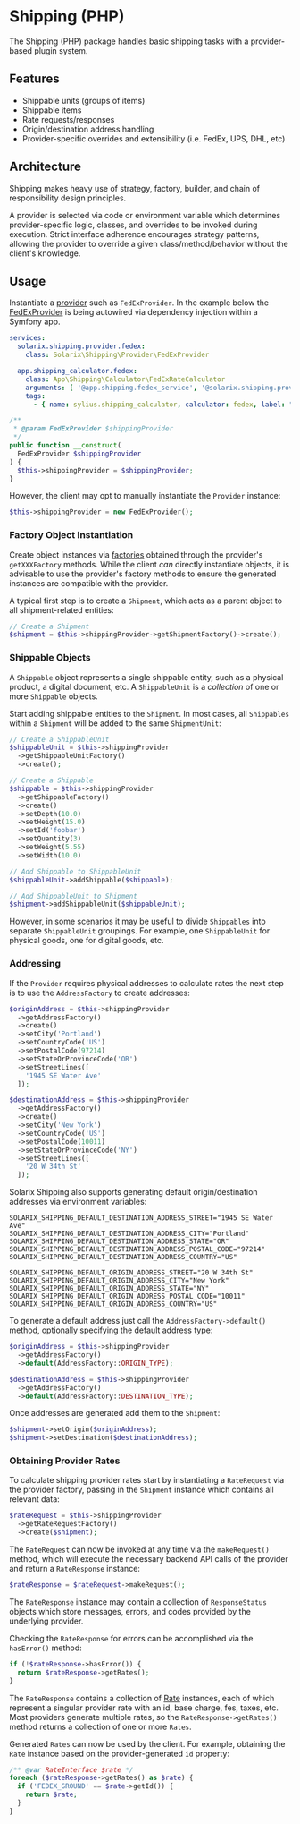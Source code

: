 # Shipping (PHP)

The Shipping (PHP) package handles basic shipping tasks with a provider-based plugin system.

## Features

- Shippable units (groups of items)
- Shippable items
- Rate requests/responses
- Origin/destination address handling
- Provider-specific overrides and extensibility (i.e. FedEx, UPS, DHL, etc)

## Architecture

Shipping makes heavy use of strategy, factory, builder, and chain of responsibility design principles.

A provider is selected via code or environment variable which determines provider-specific logic, classes, and overrides to be invoked during execution.  Strict interface adherence encourages strategy patterns, allowing the provider to override a given class/method/behavior without the client's knowledge.

## Usage

Instantiate a [provider](src/Solarix/Shipping/Provider) such as `FedExProvider`.  In the example below the [FedExProvider](src/Solarix/Shipping/Provider/FedExProvider.php) is being autowired via dependency injection within a Symfony app.

```yaml
services:
  solarix.shipping.provider.fedex:
    class: Solarix\Shipping\Provider\FedExProvider

  app.shipping_calculator.fedex:
    class: App\Shipping\Calculator\FedExRateCalculator
    arguments: [ '@app.shipping.fedex_service', '@solarix.shipping.provider.fedex' ]
    tags:
      - { name: sylius.shipping_calculator, calculator: fedex, label: "FedEx", form_type: App\Form\Type\FedExShippingCalculatorType }
```

```php
/**
 * @param FedExProvider $shippingProvider
 */
public function __construct(
  FedExProvider $shippingProvider
) {
  $this->shippingProvider = $shippingProvider;
}
```

However, the client may opt to manually instantiate the `Provider` instance:

```php
$this->shippingProvider = new FedExProvider();
```

### Factory Object Instantiation

Create object instances via [factories](src/Solarix/Shipping/Factory) obtained through the provider's `getXXXFactory` methods.  While the client *can* directly instantiate objects, it is advisable to use the provider's factory methods to ensure the generated instances are compatible with the provider.

A typical first step is to create a `Shipment`, which acts as a parent object to all shipment-related entities:

```php
// Create a Shipment
$shipment = $this->shippingProvider->getShipmentFactory()->create();
```

### Shippable Objects

A `Shippable` object represents a single shippable entity, such as a physical product, a digital document, etc.  A `ShippableUnit` is a *collection* of one or more `Shippable` objects.

Start adding shippable entities to the `Shipment`.  In most cases, all `Shippables` within a `Shipment` will be added to the same `ShipmentUnit`:

```php
// Create a ShippableUnit
$shippableUnit = $this->shippingProvider
  ->getShippableUnitFactory()
  ->create();

// Create a Shippable
$shippable = $this->shippingProvider
  ->getShippableFactory()
  ->create()
  ->setDepth(10.0)
  ->setHeight(15.0)
  ->setId('foobar')
  ->setQuantity(3)
  ->setWeight(5.55)
  ->setWidth(10.0)

// Add Shippable to ShippableUnit
$shippableUnit->addShippable($shippable);

// Add ShippableUnit to Shipment
$shipment->addShippableUnit($shippableUnit);
```

However, in some scenarios it may be useful to divide `Shippables` into separate `ShippableUnit` groupings.  For example, one `ShippableUnit` for physical goods, one for digital goods, etc.

### Addressing

If the `Provider` requires physical addresses to calculate rates the next step is to use the `AddressFactory` to create addresses:

```php
$originAddress = $this->shippingProvider
  ->getAddressFactory()
  ->create()
  ->setCity('Portland')
  ->setCountryCode('US')
  ->setPostalCode(97214)
  ->setStateOrProvinceCode('OR')
  ->setStreetLines([
    '1945 SE Water Ave'
  ]);

$destinationAddress = $this->shippingProvider
  ->getAddressFactory()
  ->create()
  ->setCity('New York')
  ->setCountryCode('US')
  ->setPostalCode(10011)
  ->setStateOrProvinceCode('NY')
  ->setStreetLines([
    '20 W 34th St'
  ]);
```

Solarix Shipping also supports generating default origin/destination addresses via environment variables:

```
SOLARIX_SHIPPING_DEFAULT_DESTINATION_ADDRESS_STREET="1945 SE Water Ave"
SOLARIX_SHIPPING_DEFAULT_DESTINATION_ADDRESS_CITY="Portland"
SOLARIX_SHIPPING_DEFAULT_DESTINATION_ADDRESS_STATE="OR"
SOLARIX_SHIPPING_DEFAULT_DESTINATION_ADDRESS_POSTAL_CODE="97214"
SOLARIX_SHIPPING_DEFAULT_DESTINATION_ADDRESS_COUNTRY="US"

SOLARIX_SHIPPING_DEFAULT_ORIGIN_ADDRESS_STREET="20 W 34th St"
SOLARIX_SHIPPING_DEFAULT_ORIGIN_ADDRESS_CITY="New York"
SOLARIX_SHIPPING_DEFAULT_ORIGIN_ADDRESS_STATE="NY"
SOLARIX_SHIPPING_DEFAULT_ORIGIN_ADDRESS_POSTAL_CODE="10011"
SOLARIX_SHIPPING_DEFAULT_ORIGIN_ADDRESS_COUNTRY="US"
```

To generate a default address just call the `AddressFactory->default()` method, optionally specifying the default address type:

```php
$originAddress = $this->shippingProvider
  ->getAddressFactory()
  ->default(AddressFactory::ORIGIN_TYPE);

$destinationAddress = $this->shippingProvider
  ->getAddressFactory()
  ->default(AddressFactory::DESTINATION_TYPE);
```

Once addresses are generated add them to the `Shipment`:

```php
$shipment->setOrigin($originAddress);
$shipment->setDestination($destinationAddress);
```

### Obtaining Provider Rates

To calculate shipping provider rates start by instantiating a `RateRequest` via the provider factory, passing in the `Shipment` instance which contains all relevant data:

```php
$rateRequest = $this->shippingProvider
  ->getRateRequestFactory()
  ->create($shipment);
```

The `RateRequest` can now be invoked at any time via the `makeRequest()` method, which will execute the necessary backend API calls of the provider and return a `RateResponse` instance:

```php
$rateResponse = $rateRequest->makeRequest();
```

The `RateResponse` instance may contain a collection of `ResponseStatus` objects which store messages, errors, and codes provided by the underlying provider.

Checking the `RateResponse` for errors can be accomplished via the  `hasError()` method:

```php
if (!$rateResponse->hasError()) {
  return $rateResponse->getRates();
}
```

The `RateResponse` contains a collection of [Rate](src/Solarix/Shipping/Model/Rate/Rate.php) instances, each of which represent a singular provider rate with an id, base charge, fes, taxes, etc.  Most providers generate multiple rates, so the `RateResponse->getRates()` method returns a collection of one or more `Rates`.

Generated `Rates` can now be used by the client.  For example, obtaining the `Rate` instance based on the provider-generated `id` property:

```php
/** @var RateInterface $rate */
foreach ($rateResponse->getRates() as $rate) {
  if ('FEDEX_GROUND' == $rate->getId()) {
    return $rate;
  }
}
```
